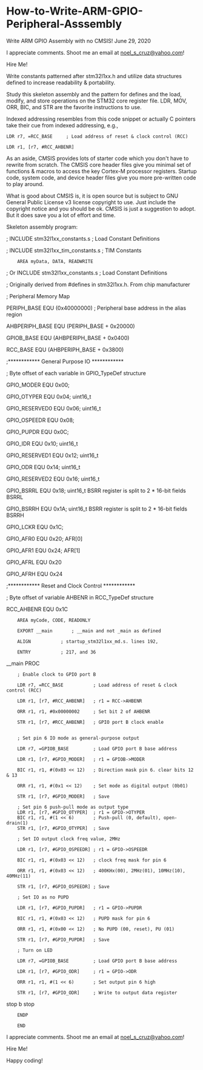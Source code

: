# How-to-Write-ARM-GPIO-Peripheral-Asssembly

Write ARM GPIO Assembly with no CMSIS!		June 29, 2020

I appreciate comments. Shoot me an email at noel_s_cruz@yahoo.com!

Hire Me!

Write constants patterned after stm32l1xx.h and utilize data structures defined to
increase readability & portability.

Study this skeleton assembly and the pattern for defines and the load, modify,
and store operations on the STM32 core register file. LDR, MOV, ORR, BIC, and STR are
the favorite instructions to use.

Indexed addressing resembles from this code snippet or actually C pointers take their 
cue from indexed addressing, e.g.,

	LDR r7, =RCC_BASE	  ; Load address of reset & clock control (RCC)
  
	LDR r1, [r7, #RCC_AHBENR]
	
As an aside, CMSIS provides lots of starter code which you don't have to rewrite from
scratch. The CMSIS core header files give you minimal set of functions & macros to 
access the key Cortex-M processor registers. Startup code, system code, and device
header files give you more pre-written code to play around.

What is good about CMSIS is, it is open source but is subject to GNU General Public
License v3 license copyright to use. Just include the copyright notice and you should 
be ok. CMSIS is just a suggestion to adopt. But it does save you a lot of effort and
time.
	
Skeleton assembly program:

;		INCLUDE stm32l1xx_constants.s       ; Load Constant Definitions

;		INCLUDE stm32l1xx_tim_constants.s   ; TIM Constants

		AREA myData, DATA, READWRITE
    
; Or INCLUDE stm32l1xx_constants.s       ; Load Constant Definitions 

; Originally derived from #defines in stm32l1xx.h. From chip manufacturer

; 		Peripheral Memory Map

PERIPH_BASE           EQU   (0x40000000) ; Peripheral base address in the alias region 

AHBPERIPH_BASE        EQU   (PERIPH_BASE + 0x20000)

GPIOB_BASE            EQU   (AHBPERIPH_BASE + 0x0400)

RCC_BASE              EQU   (AHBPERIPH_BASE + 0x3800)

;************ General Purpose IO ************

; Byte offset of each variable in GPIO_TypeDef structure

GPIO_MODER		EQU   0x00;

GPIO_OTYPER		EQU   0x04; uint16_t

GPIO_RESERVED0  EQU   0x06; uint16_t

GPIO_OSPEEDR	EQU   0x08;

GPIO_PUPDR		EQU   0x0C;

GPIO_IDR		EQU   0x10; uint16_t

GPIO_RESERVED1  EQU   0x12; uint16_t

GPIO_ODR		EQU   0x14; uint16_t

GPIO_RESERVED2  EQU   0x16; uint16_t

GPIO_BSRRL		EQU   0x18; uint16_t BSRR register is split to 2 * 16-bit fields BSRRL 

GPIO_BSRRH		EQU   0x1A; uint16_t BSRR register is split to 2 * 16-bit fields BSRRH 

GPIO_LCKR		EQU   0x1C;

GPIO_AFR0		EQU   0x20;  AFR[0]

GPIO_AFR1		EQU   0x24;  AFR[1]

GPIO_AFRL       EQU   0x20

GPIO_AFRH       EQU   0x24

;************ Reset and Clock Control ************

; Byte offset of variable AHBENR in RCC_TypeDef structure

RCC_AHBENR      EQU   0x1C

		AREA myCode, CODE, READONLY
    
		EXPORT __main		; __main and not _main as defined 
    
		ALIGN			; startup_stm32l1xx_md.s. lines 192,
    
		ENTRY			; 217, and 36
    
__main	PROC

		; Enable clock to GPIO port B
    
		LDR r7, =RCC_BASE			; Load address of reset & clock control (RCC)
    
		LDR r1, [r7, #RCC_AHBENR]	; r1 = RCC->AHBENR
    
		ORR r1, r1, #0x00000002		; Set bit 2 of AHBENR
    
		STR r1, [r7, #RCC_AHBENR]	; GPIO port B clock enable	
    
		
		; Set pin 6 IO mode as general-purpose output
    
		LDR r7, =GPIOB_BASE			; Load GPIO port B base address
    
		LDR r1, [r7, #GPIO_MODER]	; r1 = GPIOB->MODER
    
		BIC r1, r1, #(0x03 << 12)	; Direction mask pin 6. clear bits 12 & 13
    
		ORR r1, r1, #(0x1 << 12)	; Set mode as digital output (0b01)
    
		STR r1, [r7, #GPIO_MODER]	; Save 
		
		; Set pin 6 push-pull mode as output type
		LDR r1, [r7, #GPIO_OTYPER]	; r1 = GPIO->OTYPER
		BIC r1, r1, #(1 << 6)		; Push-pull (0, default), open-drain(1)
		STR r1, [r7, #GPIO_OTYPER]	; Save

		; Set IO output clock freq value, 2MHz
    
		LDR r1, [r7, #GPIO_OSPEEDR]	; r1 = GPIO->OSPEEDR
    
		BIC r1, r1, #(0x03 << 12)	; clock freq mask for pin 6
    
		ORR r1, r1, #(0x03 << 12)	; 400KHx(00), 2MHz(01), 10MHz(10), 40MHz(11)
    
		STR r1, [r7, #GPIO_OSPEEDR]	; Save 

		; Set IO as no PUPD
    
		LDR r1, [r7, #GPIO_PUPDR]	; r1 = GPIO->PUPDR
    
		BIC r1, r1, #(0x03 << 12)	; PUPD mask for pin 6
    
		ORR r1, r1, #(0x00 << 12)	; No PUPD (00, reset), PU (01)
    
		STR r1, [r7, #GPIO_PUPDR]	; Save 

		; Turn on LED
    
		LDR r7, =GPIOB_BASE			; Load GPIO port B base address
    
		LDR r1, [r7, #GPIO_ODR]		; r1 = GPIO->ODR
    
		ORR r1, r1, #(1 << 6)		; Set output pin 6 high
    
		STR r1, [r7, #GPIO_ODR]		; Write to output data register 
    
stop 	b stop

		ENDP
    
		END
		
I appreciate comments. Shoot me an email at noel_s_cruz@yahoo.com!

Hire Me!

Happy coding!
